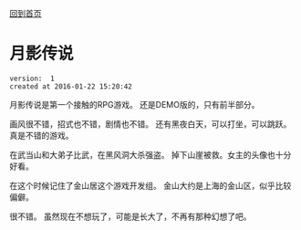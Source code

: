 [回到首页](/)

# 月影传说

    version:  1
    created at 2016-01-22 15:20:42 

月影传说是第一个接触的RPG游戏。 
还是DEMO版的，只有前半部分。

画风很不错，招式也不错，剧情也不错。 还有黑夜白天，可以打坐，可以跳跃。
真是不错的游戏。

在武当山和大弟子比武，在黑风洞大杀强盗。 掉下山崖被救。女主的头像也十分好看。

在这个时候记住了金山居这个游戏开发组。 
金山大约是上海的金山区，似乎比较偏僻。

很不错。 虽然现在不想玩了，可能是长大了，不再有那种幻想了吧。
